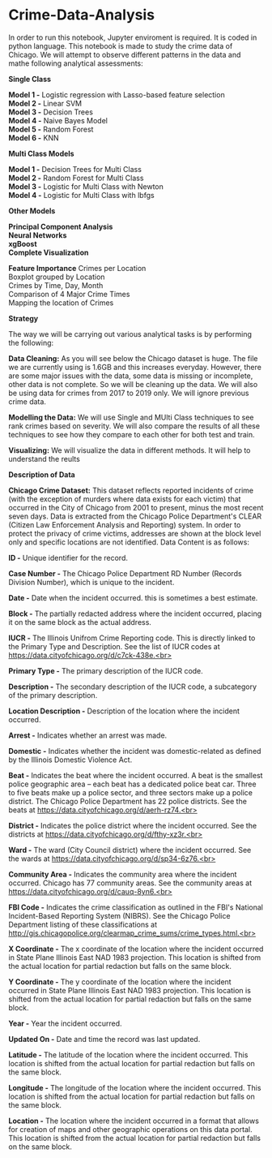 # Crime-Data-Analysis
In order to run this notebook, Jupyter enviroment is required. It is coded in python language. This notebook is made to study the crime data of Chicago.
We will attempt to observe different patterns in the data and mathe following analytical assessments:

**Single Class**

**Model 1 -** Logistic regression with Lasso-based feature selection<br>
**Model 2 -** Linear SVM<br>
**Model 3 -** Decision Trees<br>
**Model 4 -** Naive Bayes Model<br>
**Model 5 -** Random Forest<br>
**Model 6 -** KNN<br>

**Multi Class Models**

**Model 1 -** Decision Trees for Multi Class<br>
**Model 2 -** Random Forest for Multi Class<br>
**Model 3 -** Logistic for Multi Class with Newton<br>
**Model 4 -** Logistic for Multi Class with lbfgs<br>

**Other Models**

**Principal Component Analysis**<br>
**Neural Networks** <br>
**xgBoost** <br>
**Complete Visualization** <br>

**Feature Importance**
Crimes per Location<br>
Boxplot grouped by Location<br>
Crimes by Time, Day, Month<br>
Comparison of 4 Major Crime Times<br>
Mapping the location of Crimes<br>

**Strategy**<br>

The way we will be carrying out various analytical tasks is by performing the following:<br>

**Data Cleaning:** As you will see below the Chicago dataset is huge. The file we are currently using is 1.6GB and this increases everyday. However, there are some major issues with the data, some data is missing or incomplete, other data is not complete. So we will be cleaning up the data. We will also be using data for crimes from 2017 to 2019 only. We will ignore previous crime data.<br>

**Modelling the Data:** We will use Single and MUlti Class techniques to see rank crimes based on severity. We will also compare the results of all these techniques to see how they compare to each other for both test and train.<br>

**Visualizing:** We will visualize the data in different methods. It will help to understand the reults<br>

**Description of Data**<br>

**Chicago Crime Dataset:** This dataset reflects reported incidents of crime (with the exception of murders where data exists for each victim) that occurred in the City of Chicago from 2001 to present, minus the most recent seven days. Data is extracted from the Chicago Police Department's CLEAR (Citizen Law Enforcement Analysis and Reporting) system. In order to protect the privacy of crime victims, addresses are shown at the block level only and specific locations are not identified. Data Content is as follows:<br>

**ID -** Unique identifier for the record.<br>

**Case Number -** The Chicago Police Department RD Number (Records Division Number), which is unique to the incident.<br>

**Date -** Date when the incident occurred. this is sometimes a best estimate.<br>

**Block -** The partially redacted address where the incident occurred, placing it on the same block as the actual address.<br>

**IUCR -** The Illinois Unifrom Crime Reporting code. This is directly linked to the Primary Type and Description. See the list of IUCR codes at https://data.cityofchicago.org/d/c7ck-438e.<br>

**Primary Type -** The primary description of the IUCR code.<br>

**Description -** The secondary description of the IUCR code, a subcategory of the primary description.<br>

**Location Description -** Description of the location where the incident occurred.<br>

**Arrest -** Indicates whether an arrest was made.<br>

**Domestic -** Indicates whether the incident was domestic-related as defined by the Illinois Domestic Violence Act.<br>

**Beat -** Indicates the beat where the incident occurred. A beat is the smallest police geographic area – each beat has a dedicated police beat car. Three to five beats make up a police sector, and three sectors make up a police district. The Chicago Police Department has 22 police districts. See the beats at https://data.cityofchicago.org/d/aerh-rz74.<br>

**District -** Indicates the police district where the incident occurred. See the districts at https://data.cityofchicago.org/d/fthy-xz3r.<br>

**Ward -** The ward (City Council district) where the incident occurred. See the wards at https://data.cityofchicago.org/d/sp34-6z76.<br>

**Community Area -** Indicates the community area where the incident occurred. Chicago has 77 community areas. See the community areas at https://data.cityofchicago.org/d/cauq-8yn6.<br>

**FBI Code -** Indicates the crime classification as outlined in the FBI's National Incident-Based Reporting System (NIBRS). See the Chicago Police Department listing of these classifications at http://gis.chicagopolice.org/clearmap_crime_sums/crime_types.html.<br>

**X Coordinate -** The x coordinate of the location where the incident occurred in State Plane Illinois East NAD 1983 projection. This location is shifted from the actual location for partial redaction but falls on the same block.<br>

**Y Coordinate -** The y coordinate of the location where the incident occurred in State Plane Illinois East NAD 1983 projection. This location is shifted from the actual location for partial redaction but falls on the same block.<br>

**Year -** Year the incident occurred.<br>

**Updated On -** Date and time the record was last updated.<br>

**Latitude -** The latitude of the location where the incident occurred. This location is shifted from the actual location for partial redaction but falls on the same block.<br>

**Longitude -** The longitude of the location where the incident occurred. This location is shifted from the actual location for partial redaction but falls on the same block.<br>

**Location -** The location where the incident occurred in a format that allows for creation of maps and other geographic operations on this data portal. This location is shifted from the actual location for partial redaction but falls on the same block.<br>
